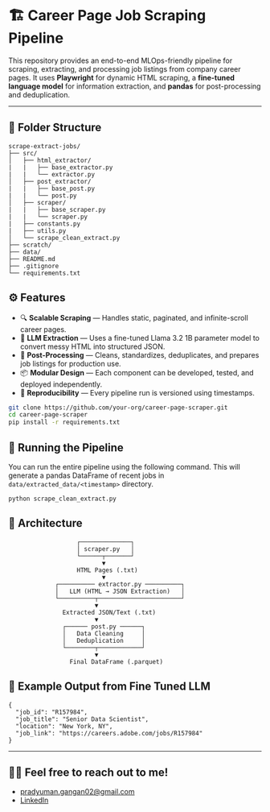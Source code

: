 # 🏗️ Career Page Job Scraping Pipeline

This repository provides an end-to-end MLOps-friendly pipeline for scraping, extracting, and processing job listings from company career pages. It uses **Playwright** for dynamic HTML scraping, a **fine-tuned language model** for information extraction, and **pandas** for post-processing and deduplication.  

---

## 📂 Folder Structure

```
scrape-extract-jobs/
├── src/
│   ├── html_extractor/
|   |   ├── base_extractor.py
|   |   └── extractor.py
│   ├── post_extractor/
|   |   ├── base_post.py
|   |   └── post.py
│   ├── scraper/
|   |   ├── base_scraper.py
|   |   └── scraper.py
|   ├── constants.py
|   ├── utils.py
│   └── scrape_clean_extract.py
├── scratch/
├── data/
├── README.md
├── .gitignore
└── requirements.txt
```

## ⚙️ Features

- 🔍 **Scalable Scraping** — Handles static, paginated, and infinite-scroll career pages.
- 🤖 **LLM Extraction** — Uses a fine-tuned Llama 3.2 1B parameter model to convert messy HTML into structured JSON.
- 🧹 **Post-Processing** — Cleans, standardizes, deduplicates, and prepares job listings for production use.
- 📦 **Modular Design** — Each component can be developed, tested, and deployed independently.
- 🧪 **Reproducibility** — Every pipeline run is versioned using timestamps.

```bash
git clone https://github.com/your-org/career-page-scraper.git
cd career-page-scraper
pip install -r requirements.txt
```

## 🏃 Running the Pipeline

You can run the entire pipeline using the following command. This will generate a pandas DataFrame of recent jobs in `data/extracted_data/<timestamp>` directory.

```
python scrape_clean_extract.py
```


## 🧠 Architecture

```
                   ┌──────────────┐
                   │ scraper.py   │
                   └──────┬───────┘
                          ▼
                   HTML Pages (.txt)
                          ▼
             ┌────────── extractor.py ──────────┐
             │   LLM (HTML → JSON Extraction)   │
             └──────────┬───────────────────────┘
                        ▼
               Extracted JSON/Text (.txt)
                        ▼
               ┌────── post.py ──────┐
               │   Data Cleaning     │
               │   Deduplication     │
               └────────┬────────────┘
                        ▼
                 Final DataFrame (.parquet)
```

## 🧪 Example Output from Fine Tuned LLM

```
{
  "job_id": "R157984",
  "job_title": "Senior Data Scientist",
  "location": "New York, NY",
  "job_link": "https://careers.adobe.com/jobs/R157984"
}
```


---

## 🙋‍♂️ Feel free to reach out to me!
- pradyuman.gangan02@gmail.com
- [LinkedIn](https://www.linkedin.com/in/pradyumangangan/)
